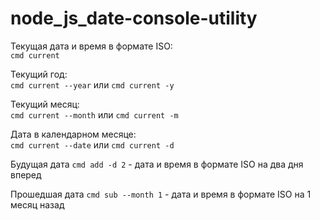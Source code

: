 # node_js_date-console-utility
Текущая дата и время в формате ISO:  
`cmd current`

Текущий год:  
`cmd current --year` или `cmd current -y`

Текущий месяц:  
`cmd current --month` или `cmd current -m`

Дата в календарном месяце:  
`cmd current --date` или `cmd current -d`

Будущая дата
`cmd add -d 2` - дата и время в формате ISO на два дня вперед

Прошедшая дата
`cmd sub --month 1` - дата и время в формате ISO на 1 месяц назад
